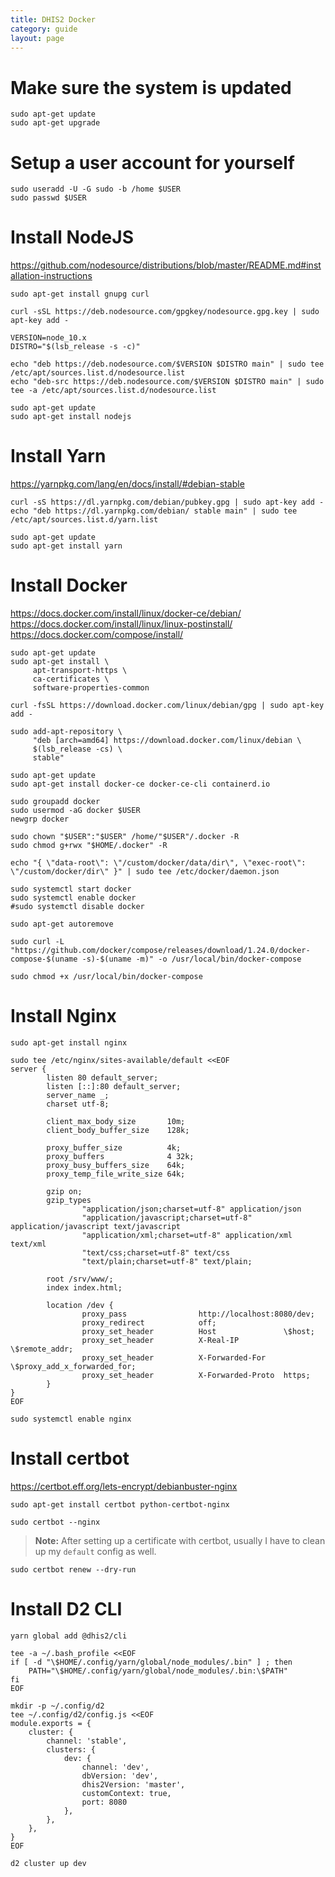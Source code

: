 ```yaml
---
title: DHIS2 Docker
category: guide
layout: page
---
```


# Make sure the system is updated

```
sudo apt-get update
sudo apt-get upgrade
```

# Setup a user account for yourself

```
sudo useradd -U -G sudo -b /home $USER
sudo passwd $USER
```

# Install NodeJS

https://github.com/nodesource/distributions/blob/master/README.md#installation-instructions

```
sudo apt-get install gnupg curl

curl -sSL https://deb.nodesource.com/gpgkey/nodesource.gpg.key | sudo apt-key add -

VERSION=node_10.x
DISTRO="$(lsb_release -s -c)"

echo "deb https://deb.nodesource.com/$VERSION $DISTRO main" | sudo tee /etc/apt/sources.list.d/nodesource.list
echo "deb-src https://deb.nodesource.com/$VERSION $DISTRO main" | sudo tee -a /etc/apt/sources.list.d/nodesource.list
```

```
sudo apt-get update
sudo apt-get install nodejs
```

# Install Yarn

https://yarnpkg.com/lang/en/docs/install/#debian-stable

```
curl -sS https://dl.yarnpkg.com/debian/pubkey.gpg | sudo apt-key add -
echo "deb https://dl.yarnpkg.com/debian/ stable main" | sudo tee /etc/apt/sources.list.d/yarn.list
```

```
sudo apt-get update
sudo apt-get install yarn
```

# Install Docker

https://docs.docker.com/install/linux/docker-ce/debian/
https://docs.docker.com/install/linux/linux-postinstall/
https://docs.docker.com/compose/install/

```
sudo apt-get update
sudo apt-get install \
     apt-transport-https \
     ca-certificates \
     software-properties-common
```

```
curl -fsSL https://download.docker.com/linux/debian/gpg | sudo apt-key add -
```

```
sudo add-apt-repository \
     "deb [arch=amd64] https://download.docker.com/linux/debian \
     $(lsb_release -cs) \
     stable"
```

```
sudo apt-get update
sudo apt-get install docker-ce docker-ce-cli containerd.io
```

```
sudo groupadd docker
sudo usermod -aG docker $USER
newgrp docker
```

```
sudo chown "$USER":"$USER" /home/"$USER"/.docker -R
sudo chmod g+rwx "$HOME/.docker" -R
```

```
echo "{ \"data-root\": \"/custom/docker/data/dir\", \"exec-root\": \"/custom/docker/dir\" }" | sudo tee /etc/docker/daemon.json
```

```
sudo systemctl start docker
sudo systemctl enable docker
#sudo systemctl disable docker
```

```
sudo apt-get autoremove
```

```
sudo curl -L "https://github.com/docker/compose/releases/download/1.24.0/docker-compose-$(uname -s)-$(uname -m)" -o /usr/local/bin/docker-compose
```

```
sudo chmod +x /usr/local/bin/docker-compose
```

# Install Nginx

```
sudo apt-get install nginx
```

```
sudo tee /etc/nginx/sites-available/default <<EOF
server {
        listen 80 default_server;
        listen [::]:80 default_server;
        server_name _;
        charset utf-8;

        client_max_body_size       10m;
        client_body_buffer_size    128k;

        proxy_buffer_size          4k;
        proxy_buffers              4 32k;
        proxy_busy_buffers_size    64k;
        proxy_temp_file_write_size 64k;

        gzip on;
        gzip_types
                "application/json;charset=utf-8" application/json
                "application/javascript;charset=utf-8" application/javascript text/javascript
                "application/xml;charset=utf-8" application/xml text/xml
                "text/css;charset=utf-8" text/css
                "text/plain;charset=utf-8" text/plain;

        root /srv/www/;
        index index.html;

        location /dev {
                proxy_pass                http://localhost:8080/dev;
                proxy_redirect            off;
                proxy_set_header          Host               \$host;
                proxy_set_header          X-Real-IP          \$remote_addr;
                proxy_set_header          X-Forwarded-For    \$proxy_add_x_forwarded_for;
                proxy_set_header          X-Forwarded-Proto  https;
        }
}
EOF
```

```
sudo systemctl enable nginx
```

# Install certbot

https://certbot.eff.org/lets-encrypt/debianbuster-nginx

```
sudo apt-get install certbot python-certbot-nginx
```

```
sudo certbot --nginx
```

> **Note:** After setting up a certificate with certbot, usually I have to clean up my `default` config as well.

```
sudo certbot renew --dry-run
```

# Install D2 CLI

```
yarn global add @dhis2/cli
```

```
tee -a ~/.bash_profile <<EOF
if [ -d "\$HOME/.config/yarn/global/node_modules/.bin" ] ; then
    PATH="\$HOME/.config/yarn/global/node_modules/.bin:\$PATH"
fi
EOF
```

```
mkdir -p ~/.config/d2
tee ~/.config/d2/config.js <<EOF
module.exports = {
    cluster: {
        channel: 'stable',
        clusters: {
            dev: {
                channel: 'dev',
                dbVersion: 'dev',
                dhis2Version: 'master',
                customContext: true,
                port: 8080
            },
        },
    },
}
EOF
```

```
d2 cluster up dev
```
